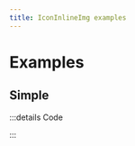 ```yaml
---
title: IconInlineImg examples
---
```


# Examples

## Simple

<PreviewIframe src="./stories/story.html" height="300px" />

:::details Code

<SimpleTabs :items="['app.twig']">
  <template #content-1>

<<< ./components/atoms/IconImg/stories/app.twig

  </template>
</SimpleTabs>

:::

